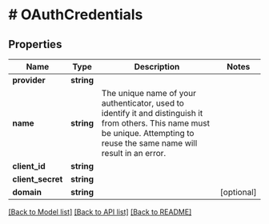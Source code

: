 # # OAuthCredentials

## Properties

Name | Type | Description | Notes
------------ | ------------- | ------------- | -------------
**provider** | **string** |  |
**name** | **string** | The unique name of your authenticator, used to identify it and distinguish it from others. This name must be unique. Attempting to reuse the same name will result in an error. |
**client_id** | **string** |  |
**client_secret** | **string** |  |
**domain** | **string** |  | [optional]

[[Back to Model list]](../../README.md#models) [[Back to API list]](../../README.md#endpoints) [[Back to README]](../../README.md)

